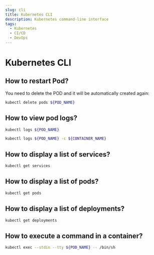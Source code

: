 ```yaml
---
slug: cli
title: Kubernetes CLI
description: Kubernetes command-line interface
tags:
  - Kubernetes
  - CI/CD
  - DevOps
---
```


# Kubernetes CLI

## How to restart Pod?

You need to delete the POD and it will be automatically created again:

```bash
kubectl delete pods ${POD_NAME}
```

## How to view pod logs?

```bash
kubectl logs ${POD_NAME}
```

```bash
kubectl logs ${POD_NAME} -c ${CONTAINER_NAME}
```

## How to display a list of services?

```bash
kubectl get services
```

## How to display a list of pods?

```bash
kubectl get pods
```

## How to display a list of deployments?

```bash
kubectl get deployments
```

## How to execute a command in a container?

```bash
kubectl exec --stdin --tty ${POD_NAME} -- /bin/sh
```
